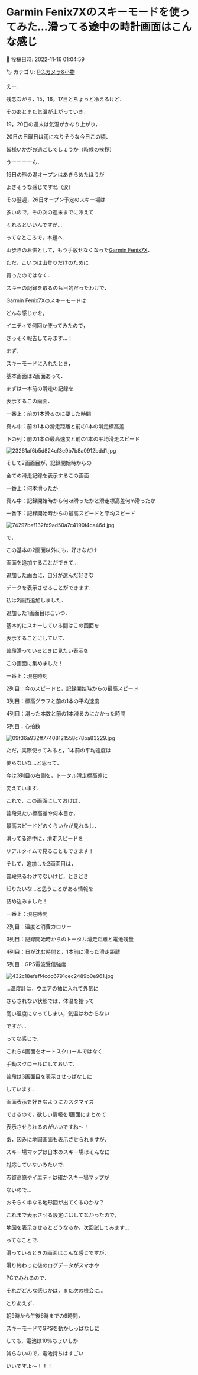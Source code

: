 # Garmin Fenix7Xのスキーモードを使ってみた…滑ってる途中の時計画面はこんな感じ

📅 投稿日時: 2022-11-16 01:04:59

🏷️ カテゴリ: [PC,カメラ&小物](c0d8caed13e597efe97b661a8ae56bed0.md)

えー．


残念ながら，15，16，17日とちょっと冷えるけど．


そのあとまた気温が上がっていき，


19，20日の週末は気温がかなり上がり，


20日の日曜日は雨になりそうな今日この頃．


皆様いかがお過ごしでしょうか（時候の挨拶）





うーーーーん．


19日の熊の湯オープンはあきらめたほうが


よさそうな感じですね（涙）


その翌週，26日オープン予定のスキー場は


多いので，その次の週末までに冷えて


くれるといいんですが…





ってなところで，本題へ．





山歩きのお供として，もう手放せなくなった[Garmin Fenix7X](e516b23a4874189de2e9208be87fa5184.md)．





ただ，こいつは山登りだけのために


買ったのではなく．


スキーの記録を取るのも目的だったわけで．


Garmin Fenix7Xのスキーモードは


どんな感じかを，


イエティで何回か使ってみたので，


さっそく報告してみます…！





まず．


スキーモードに入れたとき，


基本画面は2画面あって．





まずは一本前の滑走の記録を


表示するこの画面．


一番上：前の1本滑るのに要した時間


真ん中：前の1本の滑走距離と前の1本の滑走標高差


下の列：前の1本の最高速度と前の1本の平均滑走スピード




![23261af6b5d824cf3e9b7b8a0912bdd1.jpg](images/23261af6b5d824cf3e9b7b8a0912bdd1.jpg)







そして2画面目が，記録開始時からの


全ての滑走記録を表示するこの画面．


一番上：何本滑ったか


真ん中：記録開始時から何㎞滑ったかと滑走標高差何m滑ったか


一番下：記録開始時からの最高スピードと平均スピード




![74297baf132fd9ad50a7c4190f4ca46d.jpg](images/74297baf132fd9ad50a7c4190f4ca46d.jpg)







で，


この基本の2画面以外にも，好きなだけ


画面を追加することができて…


追加した画面に，自分が選んだ好きな


データを表示させることができます．


私は2画面追加しました．





追加した1画面目はこいつ．


基本的にスキーしている間はこの画面を


表示することにしていて．


普段滑っているときに見たい表示を


この画面に集めました！


一番上：現在時刻


2列目：今のスピードと，記録開始時からの最高スピード


3列目：標高グラフと前の1本の平均速度


4列目：滑った本数と前の1本滑るのにかかった時間


5列目：心拍数




![09f36a932ff77408121558c78ba83229.jpg](images/09f36a932ff77408121558c78ba83229.jpg)




ただ，実際使ってみると，1本前の平均速度は


要らないな…と思って．


今は3列目の右側を，トータル滑走標高差に


変えています．





これで，この画面にしておけば，


普段見たい標高差や何本目か，


最高スピードどのくらいかが見れるし．


滑ってる途中に，滑走スピードを


リアルタイムで見ることもできます！





そして，追加した2画面目は，


普段見るわけでないけど，ときどき


知りたいな…と思うことがある情報を


詰め込みました！


一番上：現在時間


2列目：温度と消費カロリー


3列目：記録開始時からのトータル滑走距離と電池残量


4列目：日が沈む時間と，1本前に滑った滑走距離


5列目：GPS電波受信強度




![432c18efeff4cdc6791cec2489b0e961.jpg](images/432c18efeff4cdc6791cec2489b0e961.jpg)




…温度計は，ウエアの袖に入れて外気に


さらされない状態では，体温を拾って


高い温度になってしまい，気温はわからない


ですが…





ってな感じで．


これら4画面をオートスクロールではなく


手動スクロールにしておいて．


普段は3画面目を表示させっぱなしに


しています．





画面表示を好きなようにカスタマイズ


できるので，欲しい情報を1画面にまとめて


表示させられるのがいいですね～！





あ，因みに地図画面も表示させられますが．


スキー場マップは日本のスキー場はそんなに


対応していないみたいで．


志賀高原やイエティは確かスキー場マップが


ないので…


おそらく単なる地形図が出てくるのかな？


これまで表示させる設定にはしてなかったので，


地図を表示させるとどうなるか，次回試してみます…





ってなことで．


滑っているときの画面はこんな感じですが．


滑り終わった後のログデータがスマホや


PCでみれるので．


それがどんな感じかは，また次の機会に…





とりあえず．


朝9時から午後6時までの9時間，


スキーモードでGPSを動かしっぱなしに


しても，電池は10％ちょいしか


減らないので，電池持ちはすごい


いいですよ～！！！
